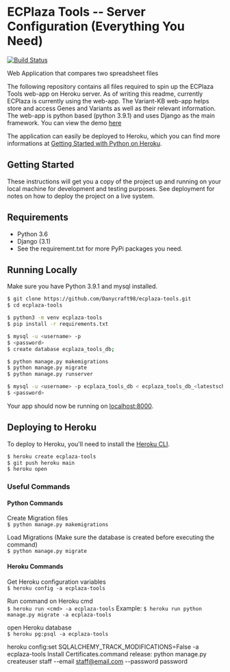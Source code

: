# ECPlaza Tools -- Server Configuration (Everything You Need)
[![Build Status](https://travis-ci.org/joemccann/dillinger.svg?branch=master)](https://travis-ci.org/joemccann/dillinger)

Web Application that compares two spreadsheet files 

The following repository contains all files required to spin up the ECPlaza Tools web-app on Heroku server. As of writing this readme, currently ECPlaza is currently using the web-app. The Variant-KB web-app helps store and access Genes and Variants as well as their relevant information. The web-app is python based (python 3.9.1) and uses Django as the main framework. You can view the demo [here](https://ecplaza-tools.herokuapp.com/)<br/>

The application can easily be deployed to Heroku, which you can find more informations at [Getting Started with Python on Heroku](https://devcenter.heroku.com/articles/getting-started-with-python).

## Getting Started

These instructions will get you a copy of the project up and running on your local machine for development and testing purposes. See deployment for notes on how to deploy the project on a live system.

## Requirements
- Python 3.6
- Django (3.1)
- See the requirement.txt for more PyPi packages you need.


## Running Locally

Make sure you have Python 3.9.1 and mysql installed. 

```sh
$ git clone https://github.com/Danycraft98/ecplaza-tools.git
$ cd ecplaza-tools

$ python3 -m venv ecplaza-tools
$ pip install -r requirements.txt

$ mysql -u <username> -p
$ <password>
$ create database ecplaza_tools_db;

$ python manage.py makemigrations
$ python manage.py migrate
$ python manage.py runserver

$ mysql -u <username> -p ecplaza_tools_db < ecplaza_tools_db_<latestschemadate>.sql
$ <password>
```

Your app should now be running on [localhost:8000](http://localhost:8000/).

## Deploying to Heroku

To deploy to Heroku, you'll need to install the [Heroku CLI](https://devcenter.heroku.com/articles/heroku-cli).

```sh
$ heroku create ecplaza-tools
$ git push heroku main
$ heroku open
```


### Useful Commands
#### Python Commands
Create Migration files<br/>
`$ python manage.py makemigrations`

Load Migrations (Make sure the database is created before executing the command)<br/>
`$ python manage.py migrate`

#### Heroku Commands
Get Heroku configuration variables<br/>
`$ heroku config -a ecplaza-tools`

Run command on Heroku cmd<br/>
`$ heroku run <cmd> -a ecplaza-tools`
Example: `$ heroku run python manage.py migrate -a ecplaza-tools`

open Heroku database<br/>
`$ heroku pg:psql -a ecplaza-tools`


heroku config:set SQLALCHEMY_TRACK_MODIFICATIONS=False -a ecplaza-tools
Install Certificates.command
release: python manage.py createuser staff --email staff@email.com --password password